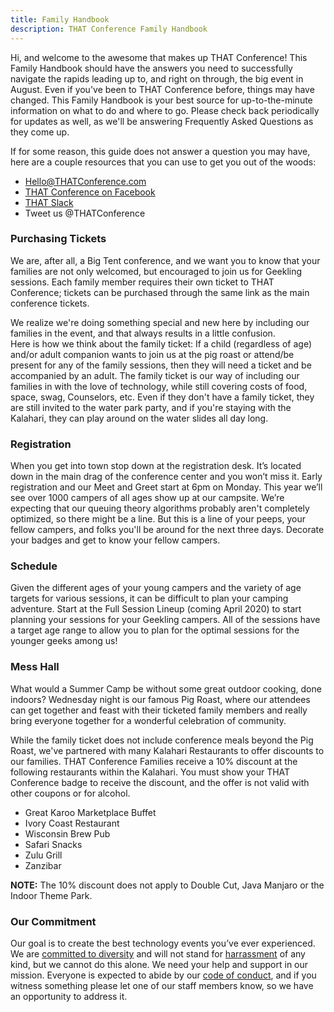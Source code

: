 ```yaml
---
title: Family Handbook
description: THAT Conference Family Handbook
---
```


Hi, and welcome to the awesome that makes up THAT Conference! This Family Handbook should have the answers you need to successfully navigate
the rapids leading up to, and right on through, the big event in August. Even if you've been to THAT Conference before, things may have
changed. This Family Handbook is your best source for up-to-the-minute information on what to do and where to go. Please check back periodically
for updates as well, as we'll be answering Frequently Asked Questions as they come up.

If for some reason, this guide does not answer a question you may have, here are a couple resources that you can use to get you out
of the woods:

- [Hello@THATConference.com](mailto:Hello@THATConference.com)
- <a href="https://www.facebook.com/ThatConference" target="_blank">THAT Conference on Facebook</a>
- <a href="https://thatslack.thatconference.com/" target="_blank">THAT Slack</a>
- Tweet us @THATConference

### Purchasing Tickets

We are, after all, a Big Tent conference, and we want you to know that your families are not only welcomed, but encouraged to join us for
Geekling sessions. Each family member requires their own ticket to THAT Conference; tickets can be purchased through the same link as the main conference tickets.

We realize we're doing something special and new here by including our families in the event, and that always results in a little confusion.  
Here is how we think about the family ticket: If a child (regardless of age) and/or adult companion wants to join us at the pig roast or
attend/be present for any of the family sessions, then they will need a ticket and be accompanied by an adult. The family ticket is our way
of including our families in with the love of technology, while still covering costs of food, space, swag, Counselors, etc. Even if they don't
have a family ticket, they are still invited to the water park party, and if you're staying with the Kalahari, they can play around on the
water slides all day long.

### Registration

When you get into town stop down at the registration desk. It’s located down in the main drag of the conference center and you won’t miss it.
Early registration and our Meet and Greet start at 6pm on Monday. This year we’ll see over 1000 campers of all ages show up at our campsite.
We’re expecting that our queuing theory algorithms probably aren't completely optimized, so there might be a line. But this is a line of your
peeps, your fellow campers, and folks you'll be around for the next three days. Decorate your badges and get to know your fellow campers.

### Schedule

Given the different ages of your young campers and the variety of age targets for various sessions, it can be difficult to plan
your camping adventure. Start at the Full Session Lineup (coming April 2020) to start planning your
sessions for your Geekling campers. All of the sessions have a target age range to allow you to plan for the optimal sessions for the younger geeks among us!

### Mess Hall

What would a Summer Camp be without some great outdoor cooking, done indoors? Wednesday night is our famous Pig Roast, where our attendees can get together and feast with their ticketed family members and really bring everyone together for a wonderful celebration of community.

While the family ticket does not include conference meals beyond the Pig Roast, we've
partnered with many Kalahari Restaurants to offer discounts to our families. THAT Conference Families receive a 10% discount at the following restaurants within the Kalahari. You must show your THAT Conference badge to receive the discount, and the offer is not valid with other coupons or for alcohol.

- Great Karoo Marketplace Buffet
- Ivory Coast Restaurant
- Wisconsin Brew Pub
- Safari Snacks
- Zulu Grill
- Zanzibar

**NOTE:** The 10% discount does not apply to Double Cut, Java Manjaro or the Indoor Theme Park.

### Our Commitment

Our goal is to create the best technology events you’ve ever experienced. We are [committed to diversity](commitment-to-diversity) and will not stand for [harrassment](anti-harassment-policy) of any kind, but we cannot do this alone. We need your help and support in our mission. Everyone is expected to abide by our [code of conduct](code-of-conduct), and if you witness something please let one of our staff members know, so we have an opportunity to address it.